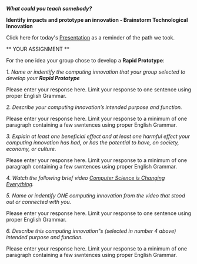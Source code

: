 _**What could you teach somebody?**_

**Identify impacts and prototype an innovation - Brainstorm Technological Innovation**

Click here for today's [Presentation](https://docs.google.com/presentation/d/1A8FRaFOq5lVmfnW5z_ZTMlnfPefO79N8Tppl8wqvyHA/edit?usp=sharing) as a reminder of the path we took.


**  YOUR ASSIGNMENT **

For the one idea your group chose to develop a **Rapid Prototype**:


  _1.  Name or indentify the computing innovation that your group selected to develop your **Rapid Prototype**_
  
  Please enter your response here.  Limit your response to one sentence using proper English Grammar.
  
  
  _2. Describe your computing innovation’s intended purpose and function._
    
  Please enter your response here.  Limit your response to a minimum of one paragraph containing a few swntences using proper English Grammar.
  
  
  _3. Explain at least one beneficial effect and at least one harmful effect your computing innovation has had, or has the potential to have, on society, economy, or culture._
  
  Please enter your response here.  Limit your response to a minimum of one paragraph containing a few swntences using proper English Grammar.
  
  
  _4. Watch the following brief video [Computer Science is Changing Everything](https://www.youtube.com/watch?v=QvyTEx1wyOY)._
  
  
  _5.  Name or indentify ONE computing innovation from the video that stood out or connected with you._
  
  Please enter your response here.  Limit your response to one sentence using proper English Grammar.
  
  
  _6. Describe this computing innovation"s (selected in number 4 above) intended purpose and function._
    
  Please enter your response here.  Limit your response to a minimum of one paragraph containing a few swntences using proper English Grammar.
  
  
  
  


